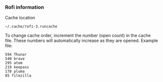 ### Rofi information

Cache location

`~/.cache/rofi-3.runcache`

To change cache order, increment the number (open count) in the cache file. These numbers will automatically increase as they are opened. Example file:

```
594 Thunar
540 brave
295 atom
219 keepass
178 pluma
85 filezilla
```
